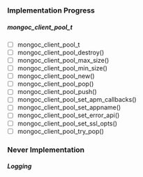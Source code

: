 ### Implementation Progress

##### mongoc_client_pool_t

- [ ] mongoc_client_pool_t
- [ ] mongoc_client_pool_destroy()
- [ ] mongoc_client_pool_max_size()
- [ ] mongoc_client_pool_min_size()
- [ ] mongoc_client_pool_new()
- [ ] mongoc_client_pool_pop()
- [ ] mongoc_client_pool_push()
- [ ] mongoc_client_pool_set_apm_callbacks()
- [ ] mongoc_client_pool_set_appname()
- [ ] mongoc_client_pool_set_error_api()
- [ ] mongoc_client_pool_set_ssl_opts()
- [ ] mongoc_client_pool_try_pop()

### Never Implementation

##### Logging
